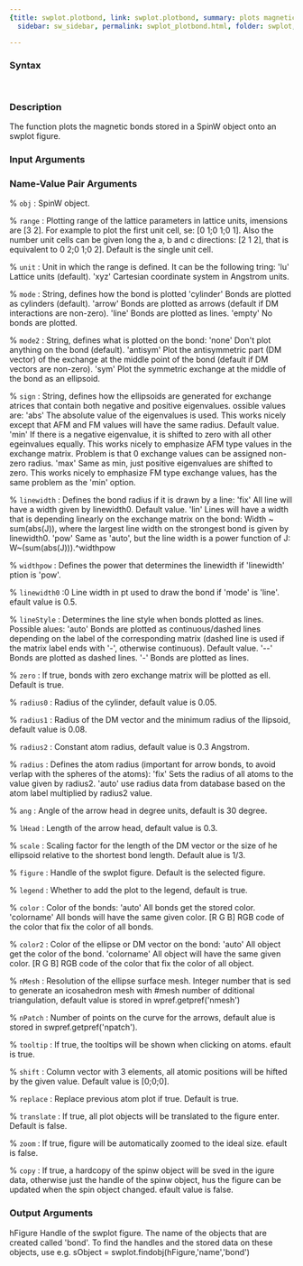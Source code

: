 ```yaml
---
{title: swplot.plotbond, link: swplot.plotbond, summary: plots magnetic bonds, keywords: sample,
  sidebar: sw_sidebar, permalink: swplot_plotbond.html, folder: swplot, mathjax: 'true'}

---
```


### Syntax

` `

### Description

 
The function plots the magnetic bonds stored in a SpinW object onto an
swplot figure.
 

### Input Arguments

### Name-Value Pair Arguments

% `obj`
: SpinW object.

% `range`
: Plotting range of the lattice parameters in lattice units,
 imensions are [3 2]. For example to plot the first unit cell,
 se: [0 1;0 1;0 1]. Also the number unit cells can be given
 long the a, b and c directions: [2 1 2], that is equivalent to
 0 2;0 1;0 2]. Default is the single unit cell.

% `unit`
: Unit in which the range is defined. It can be the following
 tring:
    'lu'        Lattice units (default).
    'xyz'       Cartesian coordinate system in Angstrom units.

% `mode`
: String, defines how the bond is plotted
    'cylinder'  Bonds are plotted as cylinders (default).
    'arrow'     Bonds are plotted as arrows (default if DM
                interactions are non-zero).
    'line'      Bonds are plotted as lines.
    'empty'     No bonds are plotted.

% `mode2`
: String, defines what is plotted on the bond:
    'none'      Don't plot anything on the bond (default).
    'antisym'   Plot the antisymmetric part (DM vector) of the 
                exchange at the middle point of the bond
                (default if DM vectors are non-zero).
    'sym'       Plot the symmetric exchange at the middle
                of the bond as an ellipsoid.

% `sign`
: String, defines how the ellipsoids are generated for exchange
 atrices that contain both negative and positive eigenvalues.
 ossible values are:
    'abs'       The absolute value of the eigenvalues is used.
                This works nicely except that AFM and FM values
                will have the same radius. Default value.
    'min'       If there is a negative eigenvalue, it is
                shifted to zero with all other egeinvalues
                equally. This works nicely to emphasize AFM
                type values in the exchange matrix. Problem is
                that 0 exchange values can be assigned non-zero
                radius.
    'max'       Same as min, just positive eigenvalues are
                shifted to zero. This works nicely to emphasize
                FM type exchange values, has the same problem
                as the 'min' option.

% `linewidth`
: Defines the bond radius if it is drawn by a line:
    'fix'       All line will have a width given by linewidth0.
                Default value.
    'lin'       Lines will have a width that is depending 
                linearly on the exchange matrix on the bond:
                        Width ~ sum(abs(J)), 
                where the largest line width on
                the strongest bond is given by linewidth0.
    'pow'       Same as 'auto', but the line width is a
                power function of J: W~(sum(abs(J))).^widthpow

% `widthpow`
: Defines the power that determines the linewidth if 'linewidth'
 ption is 'pow'.

% `linewidth0`
:0 Line width in pt used to draw the bond if 'mode' is 'line'. 
 efault value is 0.5.

% `lineStyle`
: Determines the line style when bonds plotted as lines. Possible
 alues:
    'auto'      Bonds are plotted as continuous/dashed lines
                depending on the label of the corresponding
                matrix (dashed line is used if the matrix
                label ends with '-', otherwise continuous).
                Default value.
    '--'        Bonds are plotted as dashed lines.
    '-'         Bonds are plotted as lines.

% `zero`
: If true, bonds with zero exchange matrix will be plotted as
 ell. Default is true.

% `radius0`
: Radius of the cylinder, default value is 0.05.

% `radius1`
: Radius of the DM vector and the minimum radius of the 
 llipsoid, default value is 0.08.

% `radius2`
: Constant atom radius, default value is 0.3 Angstrom.

% `radius`
: Defines the atom radius (important for arrow bonds, to avoid
 verlap with the spheres of the atoms):
    'fix'       Sets the radius of all atoms to the value
                given by radius2.
    'auto'      use radius data from database based on the atom
                label multiplied by radius2 value.

% `ang`
: Angle of the arrow head in degree units, default is 30 degree.

% `lHead`
: Length of the arrow head, default value is 0.3.

% `scale`
: Scaling factor for the length of the DM vector or the size of
 he ellipsoid relative to the shortest bond length. Default 
 alue is 1/3.

% `figure`
: Handle of the swplot figure. Default is the selected figure.

% `legend`
: Whether to add the plot to the legend, default is true.

% `color`
: Color of the bonds:
    'auto'      All bonds get the stored color.
    'colorname' All bonds will have the same given color.
    [R G B]     RGB code of the color that fix the color of all
                bonds.

% `color2`
: Color of the ellipse or DM vector on the bond:
    'auto'      All object get the color of the bond.
    'colorname' All object will have the same given color.
    [R G B]     RGB code of the color that fix the color of all
                object.

% `nMesh`
: Resolution of the ellipse surface mesh. Integer number that is
 sed to generate an icosahedron mesh with #mesh number of
 dditional triangulation, default value is stored in
 wpref.getpref('nmesh')

% `nPatch`
: Number of points on the curve for the arrows, default
 alue is stored in swpref.getpref('npatch').

% `tooltip`
: If true, the tooltips will be shown when clicking on atoms.
 efault is true.

% `shift`
: Column vector with 3 elements, all atomic positions will be
 hifted by the given value. Default value is [0;0;0].

% `replace`
: Replace previous atom plot if true. Default is true.

% `translate`
: If true, all plot objects will be translated to the figure
 enter. Default is false.

% `zoom`
: If true, figure will be automatically zoomed to the ideal size.
 efault is false.

% `copy`
: If true, a hardcopy of the spinw object will be sved in the
 igure data, otherwise just the handle of the spinw object, 
 hus the figure can be updated when the spin object changed.
 efault value is false. 

### Output Arguments

hFigure           Handle of the swplot figure.
The name of the objects that are created called 'bond'. To find the
handles and the stored data on these objects, use e.g.
sObject = swplot.findobj(hFigure,'name','bond')

